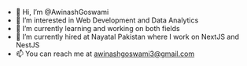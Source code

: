 - 👋 Hi, I’m @AwinashGoswami
- 👀 I’m interested in Web Development and Data Analytics
- 🌱 I’m currently learning and working on both fields 
- 💞️ I’m currently hired at Nayatal Pakistan where I work on NextJS and NestJS 
- 📫 You can reach me at awinashgoswami3@gmail.com

<!---
AwinashGoswami/AwinashGoswami is a ✨ special ✨ repository because its `README.md` (this file) appears on your GitHub profile.
You can click the Preview link to take a look at your changes.
--->
